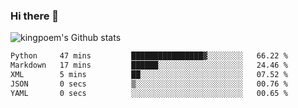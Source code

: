 ### Hi there 👋

![kingpoem's Github stats](https://github-readme-stats.vercel.app/api?username=kingpoem&show_icons=true)

  <!--START_SECTION:waka-->

```txt
Python     47 mins         ████████████████▓░░░░░░░░   66.22 %
Markdown   17 mins         ██████░░░░░░░░░░░░░░░░░░░   24.46 %
XML        5 mins          ██░░░░░░░░░░░░░░░░░░░░░░░   07.52 %
JSON       0 secs          ▒░░░░░░░░░░░░░░░░░░░░░░░░   00.76 %
YAML       0 secs          ░░░░░░░░░░░░░░░░░░░░░░░░░   00.65 %
```

<!--END_SECTION:waka-->
<!--
**kingpoem/kingpoem** is a ✨ _special_ ✨ repository because its `README.md` (this file) appears on your GitHub profile.

Here are some ideas to get you started:

- 🔭 I’m currently working on ...
- 🌱 I’m currently learning ...
- 👯 I’m looking to collaborate on ...
- 🤔 I’m looking for help with ...
- 💬 Ask me about ...
- 📫 How to reach me: ...
- 😄 Pronouns: ...
- ⚡ Fun fact: ...
-->
